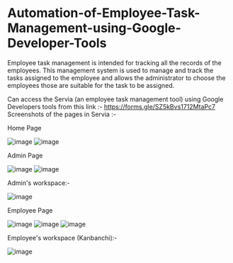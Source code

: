 # Automation-of-Employee-Task-Management-using-Google-Developer-Tools
Employee task management is intended for tracking all the records of the employees. This management system is used to manage and track the tasks assigned to the employee and allows the administrator to choose the employees those are suitable for the task to be assigned.

Can access the Servia (an employee task management tool) using Google Developers tools from this link :- https://forms.gle/SZ5kBvs1712MtaPc7
Screenshots of the pages in Servia :- 

Home Page

![image](https://github.com/MushkanGithub/Automation-of-Employee-Task-Management-using-Google-Developer-Tools/assets/125779329/a6a303ae-4394-4530-985b-23cdc6f9847f)
![image](https://github.com/MushkanGithub/Automation-of-Employee-Task-Management-using-Google-Developer-Tools/assets/125779329/14b36e9f-1241-4796-a943-14b8d3975465)

Admin Page

![image](https://github.com/MushkanGithub/Automation-of-Employee-Task-Management-using-Google-Developer-Tools/assets/125779329/6991fa60-3c8e-4be9-9a9f-f73113abc404)
![image](https://github.com/MushkanGithub/Automation-of-Employee-Task-Management-using-Google-Developer-Tools/assets/125779329/bdf0fae4-1942-4baf-9479-6d3548be985e)

Admin's workspace:-

![image](https://github.com/MushkanGithub/Automation-of-Employee-Task-Management-using-Google-Developer-Tools/assets/125779329/29aec67a-e235-4d03-98a6-15f220e35e05)

Employee Page

![image](https://github.com/MushkanGithub/Automation-of-Employee-Task-Management-using-Google-Developer-Tools/assets/125779329/da998206-27f7-4643-9ed0-04c39e47dac2)
![image](https://github.com/MushkanGithub/Automation-of-Employee-Task-Management-using-Google-Developer-Tools/assets/125779329/595335ad-2e9f-4a9b-afe9-026eb974f08a)
![image](https://github.com/MushkanGithub/Automation-of-Employee-Task-Management-using-Google-Developer-Tools/assets/125779329/08fa41f6-e34e-40b4-aafc-8779a0351fe4)

Employee's workspace (Kanbanchi):-

![image](https://github.com/MushkanGithub/Automation-of-Employee-Task-Management-using-Google-Developer-Tools/assets/125779329/c934ea0a-1d60-4c7a-ae98-c9cf95934005)



